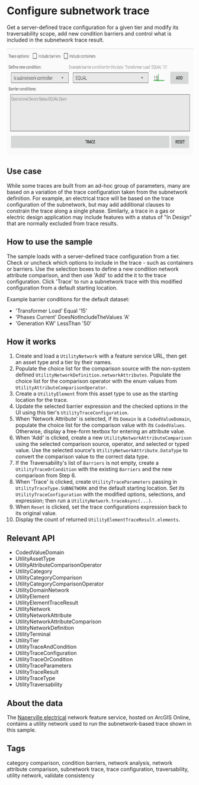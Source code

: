 # Configure subnetwork trace

Get a server-defined trace configuration for a given tier and modify its traversability scope, add new condition barriers and control what is included in the subnetwork trace result.

![Image of configure subnetwork trace](configure-subnetwork-trace.png)

## Use case

While some traces are built from an ad-hoc group of parameters, many are based on a variation of the trace configuration taken from the subnetwork definition. For example, an electrical trace will be based on the trace configuration of the subnetwork, but may add additional clauses to constrain the trace along a single phase. Similarly, a trace in a gas or electric design application may include features with a status of "In Design" that are normally excluded from trace results.

## How to use the sample

The sample loads with a server-defined trace configuration from a tier. Check or uncheck which options to include in the trace - such as containers or barriers. Use the selection boxes to define a new condition network attribute comparison, and then use 'Add' to add the it to the trace configuration. Click 'Trace' to run a subnetwork trace with this modified configuration from a default starting location.

Example barrier conditions for the default dataset:

* 'Transformer Load' Equal '15'
* 'Phases Current' DoesNotIncludeTheValues 'A'
* 'Generation KW' LessThan '50'

## How it works

1. Create and load a `UtilityNetwork` with a feature service URL, then get an asset type and a tier by their names.
2. Populate the choice list for the comparison source with the non-system defined `UtilityNetworkDefinition.networkAttributes`.  Populate the choice list for the comparison operator with the enum values from `UtilityAttributeComparisonOperator`.
3. Create a `UtilityElement` from this asset type to use as the starting location for the trace.
4. Update the selected barrier expression and the checked options in the UI using this tier's `UtilityTraceConfiguration`.
5. When 'Network Attribute' is selected, if its `Domain` is a `CodedValueDomain`, populate the choice list for the comparison value with its `CodedValues`.  Otherwise, display a free-form textbox for entering an attribute value.
6. When 'Add' is clicked, create a new `UtilityNetworkAttributeComparison` using the selected comparison source, operator, and selected or typed value. Use the selected source's `UtilityNetworkAttribute.DataType` to convert the comparison value to the correct data type.
7. If the Traversability's list of `Barriers` is not empty, create a `UtilityTraceOrCondition` with the existing `Barriers` and the new comparison from Step 6.
8. When 'Trace' is clicked, create `UtilityTraceParameters` passing in `UtilityTraceType.SUBNETWORK` and the default starting location.  Set its `UtilityTraceConfiguration` with the modified options, selections, and expression; then run a `UtilityNetwork.traceAsync(...)`.
9. When `Reset` is clicked, set the trace configurations expression back to its original value.
10. Display the count of returned `UtilityElementTraceResult.elements`.

## Relevant API

* CodedValueDomain
* UtilityAssetType
* UtilityAttributeComparisonOperator
* UtilityCategory
* UtilityCategoryComparison
* UtilityCategoryComparisonOperator
* UtilityDomainNetwork
* UtilityElement
* UtilityElementTraceResult
* UtilityNetwork
* UtilityNetworkAttribute
* UtilityNetworkAttributeComparison
* UtilityNetworkDefinition
* UtilityTerminal
* UtilityTier
* UtilityTraceAndCondition
* UtilityTraceConfiguration
* UtilityTraceOrCondition
* UtilityTraceParameters
* UtilityTraceResult
* UtilityTraceType
* UtilityTraversability

## About the data

The [Naperville electrical](https://sampleserver7.arcgisonline.com/server/rest/services/UtilityNetwork/NapervilleElectric/FeatureServer) network feature service, hosted on ArcGIS Online, contains a utility network used to run the subnetwork-based trace shown in this sample.

## Tags

category comparison, condition barriers, network analysis, network attribute comparison, subnetwork trace, trace configuration, traversability, utility network, validate consistency
